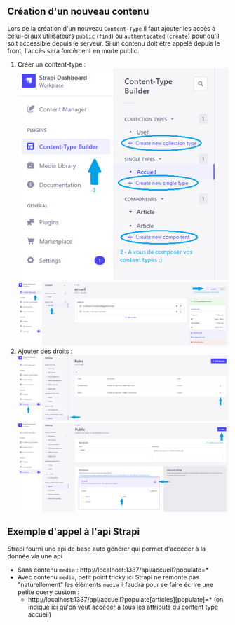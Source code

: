 ## Création d'un nouveau contenu

Lors de la création d'un nouveau `Content-Type` il faut ajouter les accès à celui-ci aux utilisateurs 
`public` (`find`) ou `authenticated` (`create`) pour qu'il soit accessible depuis le serveur.
Si un contenu doit être appelé depuis le front, l'accès sera forcément en mode public.

1. Créer un content-type :
![Créer un content-type](./doc/content-type/creer-content-type-1.png)
![contribuer le nouveau content-type](./doc/content-type/creer-content-type-2.png)
2. Ajouter des droits :
![Ouvrir les paramètres rôles des permissions utilisateur](./doc/roles/permissions-public-1.png)
![Ajouter une permission](./doc/roles/permissions-public-2.png)

## Exemple d'appel à l'api Strapi

Strapi fourni une api de base auto générer qui permet d'accéder à la donnée via une api
- Sans contenu `media` : http://localhost:1337/api/accueil?populate=*
- Avec contenu `media`, petit point tricky ici Strapi ne remonte pas "naturellement" les éléments
  `media` il faudra pour se faire écrire une petite query custom :
  - http://localhost:1337/api/accueil?populate[articles][populate]=*
    (on indique ici qu'on veut accéder à tous les attributs du content type accueil)
  
